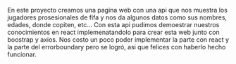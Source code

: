 En este proyecto creamos una pagina web con una api que nos muestra los jugadores prosesionales de fifa y nos da algunos datos como sus nombres, edades, donde copiten, etc... Con esta api pudimos demoestrar nuestros conocimientos en react implemenatandolo para crear esta web junto con boostrap y axios. Nos costo un poco poder implementar la parte con react y la parte del errorboundary pero se logró, asi que felices con haberlo hecho funcionar.
